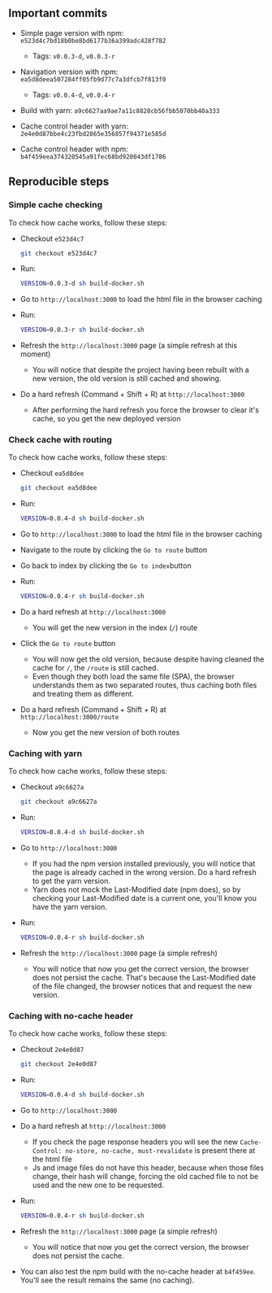 ## Important commits

- Simple page version with npm: `e523d4c7bd18b0be8bd6177b36a399adc428f782`

  - Tags: `v0.0.3-d`, `v0.0.3-r`

- Navigation version with npm: `ea5d8deea507284ff05fb9d77c7a3dfcb7f813f0`

  - Tags: `v0.0.4-d`, `v0.0.4-r`

- Build with yarn: `a9c6627aa9ae7a11c8828cb56fbb5070bb40a333`

- Cache control header with yarn: `2e4e0d87bbe4c23fbd2865e356857f94371e585d`

- Cache control header with npm: `b4f459eea374320545a91fec68bd920043df1786`

## Reproducible steps

### Simple cache checking

To check how cache works, follow these steps:

- Checkout `e523d4c7`

  ```bash
  git checkout e523d4c7
  ```

- Run:

  ```bash
  VERSION=0.0.3-d sh build-docker.sh
  ```

- Go to `http://localhost:3000` to load the html file in the browser caching

- Run:

  ```bash
  VERSION=0.0.3-r sh build-docker.sh
  ```

- Refresh the `http://localhost:3000` page (a simple refresh at this moment)

  - You will notice that despite the project having been rebuilt with a new version, the old version is still cached and showing.

- Do a hard refresh (Command + Shift + R) at `http://localhost:3000`
  - After performing the hard refresh you force the browser to clear it's cache, so you get the new deployed version

### Check cache with routing

To check how cache works, follow these steps:

- Checkout `ea5d8dee`

  ```bash
  git checkout ea5d8dee
  ```

- Run:

  ```bash
  VERSION=0.0.4-d sh build-docker.sh
  ```

- Go to `http://localhost:3000` to load the html file in the browser caching

- Navigate to the route by clicking the `Go to route` button

- Go back to index by clicking the `Go to index`button

- Run:

  ```bash
  VERSION=0.0.4-r sh build-docker.sh
  ```

- Do a hard refresh at `http://localhost:3000`

  - You will get the new version in the index (`/`) route

- Click the `Go to route` button

  - You will now get the old version, because despite having cleaned the cache for `/`, the `/route` is still cached.
  - Even though they both load the same file (SPA), the browser understands them as two separated routes, thus caching both files and treating them as different.

- Do a hard refresh (Command + Shift + R) at `http://localhost:3000/route`
  - Now you get the new version of both routes

### Caching with yarn

To check how cache works, follow these steps:

- Checkout `a9c6627a`

  ```bash
  git checkout a9c6627a
  ```

- Run:

  ```bash
  VERSION=0.0.4-d sh build-docker.sh
  ```

- Go to `http://localhost:3000`

  - If you had the npm version installed previously, you will notice that the page is already cached in the wrong version. Do a hard refresh to get the yarn version.
  - Yarn does not mock the Last-Modified date (npm does), so by checking your Last-Modified date is a current one, you'll know you have the yarn version.

- Run:

  ```bash
  VERSION=0.0.4-r sh build-docker.sh
  ```

- Refresh the `http://localhost:3000` page (a simple refresh)

  - You will notice that now you get the correct version, the browser does not persist the cache. That's because the Last-Modified date of the file changed, the browser notices that and request the new version.

### Caching with no-cache header

To check how cache works, follow these steps:

- Checkout `2e4e0d87`

  ```bash
  git checkout 2e4e0d87
  ```

- Run:

  ```bash
  VERSION=0.0.4-d sh build-docker.sh
  ```

- Go to `http://localhost:3000`

- Do a hard refresh at `http://localhost:3000`

  - If you check the page response headers you will see the new `Cache-Control: no-store, no-cache, must-revalidate` is present there at the html file
  - Js and image files do not have this header, because when those files change, their hash will change, forcing the old cached file to not be used and the new one to be requested.

- Run:

  ```bash
  VERSION=0.0.4-r sh build-docker.sh
  ```

- Refresh the `http://localhost:3000` page (a simple refresh)

  - You will notice that now you get the correct version, the browser does not persist the cache.

- You can also test the npm build with the no-cache header at `b4f459ee`. You'll see the result remains the same (no caching).
